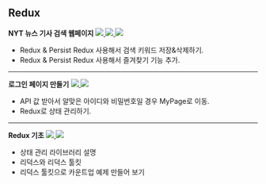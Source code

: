 ## Redux

<b>NYT 뉴스 기사 검색 웹페이지</b>
<a href="https://velog.io/@sweet_pumpkin/%ED%95%9C%EA%B8%80%EB%A1%9C-%EA%B0%9C%EB%B0%9C%EC%9D%84-%EC%B6%94%EA%B5%AC%ED%95%98%EB%A9%B4-%EC%95%88%EB%90%98%EB%8A%94%EA%B1%B8%EA%B9%8C-NYT-API%EB%A1%9C-%EB%89%B4%EC%8A%A4-%EA%B8%B0%EC%82%AC-%EA%B2%80%EC%83%89-%EC%9B%B9-%ED%8E%98%EC%9D%B4%EC%A7%80-%EB%A7%8C%EB%93%A4%EA%B8%B0-1">
  <img src="https://img.shields.io/badge/Blog-20C997?style=flat-square&logo=Velog&logoColor=FFFFFF"/>
</a>
<a href="https://github.com/Sweet-Pumpkin/react-news-search">
  <img src="https://img.shields.io/badge/CODE-000000?style=flat-square&logo=CodersRank&logoColor=FFFFFF"/>
</a>
<a href="https://elegant-medovik-ba7df8.netlify.app/">
  <img src="https://img.shields.io/badge/LINK-00C7B7?style=flat-square&logo=Netlify&logoColor=FFFFFF"/>
</a>

  - Redux & Persist Redux 사용해서 검색 키워드 저장&삭제하기.
  - Redux & Persist Redux 사용해서 즐겨찾기 기능 추가.

---

<b>로그인 페이지 만들기</b>
<a href="https://velog.io/@sweet_pumpkin/Megabyte-School-React-Redux%EB%A1%9C-%EB%A1%9C%EA%B7%B8%EC%9D%B8-%ED%8E%98%EC%9D%B4%EC%A7%80-%EB%A7%8C%EB%93%A4%EA%B8%B0">
  <img src="https://img.shields.io/badge/Blog-20C997?style=flat-square&logo=Velog&logoColor=FFFFFF"/>
</a>
<a href="https://github.com/Sweet-Pumpkin/mgs-react-loginpage/tree/Giback">
  <img src="https://img.shields.io/badge/CODE-000000?style=flat-square&logo=CodersRank&logoColor=FFFFFF"/>
</a>

  - API 값 받아서 알맞은 아이디와 비밀번호일 경우 MyPage로 이동.
  - Redux로 상태 관리하기.

---

<b>Redux 기초</b>
<a href="https://velog.io/@sweet_pumpkin/%EB%AC%B4%EC%9E%91%EC%A0%95%EB%94%B0%EB%9D%BC%ED%95%98%EA%B8%B0-%EC%B5%9C%EA%B3%A0-%EB%A6%AC%EB%8D%95%EC%8A%A4%EC%95%BC-%EA%B3%A0%EB%A7%99%EB%8B%A4-Redux-Redux-Toolkit-%EC%95%8C%EC%95%84%EB%B3%B4%EA%B8%B0">
  <img src="https://img.shields.io/badge/Blog-20C997?style=flat-square&logo=Velog&logoColor=FFFFFF"/>
</a>
<a href="https://github.com/Sweet-Pumpkin/practice-redux">
  <img src="https://img.shields.io/badge/CODE-000000?style=flat-square&logo=CodersRank&logoColor=FFFFFF"/>
</a>

  - 상태 관리 라이브러리 설명
  - 리덕스와 리덕스 툴킷
  - 리덕스 툴킷으로 카운트업 예제 만들어 보기